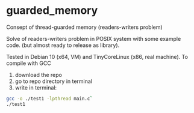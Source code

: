 # guarded_memory
Consept of thread-guarded memory (readers-writers problem)

Solve of readers-writers problem in POSIX system with some example code. (but almost ready to release as library).

Tested in Debian 10 (x64, VM) and TinyCoreLinux (x86, real machine).
To compile with GCC
1) download the repo
2) go to repo directory in terminal
3) write in terminal:
```bash
gcc -o ./test1 -lpthread main.c`
./test1
```
